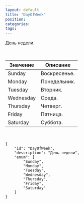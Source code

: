 ```yaml
---
layout: default
title: "DayOfWeek"
position: 
categories: 
tags: 
---
```


День недели.

   

|Значение|Описание|
|--------|--------|
|Sunday|Воскресенье.|
|Monday|Понедельник.|
|Tuesday|Вторник.|
|Wednesday|Среда.|
|Thursday|Четверг.|
|Friday|Пятница.|
|Saturday|Суббота.|

    

```
{
	"id": "DayOfWeek",
	"description": "День недели",
	"enum": [
		"Sunday",
		"Monday",
		"Tuesday",
		"Wednesday",
		"Thursday",
		"Friday",
		"Saturday"		
	]
}
```

 

 

